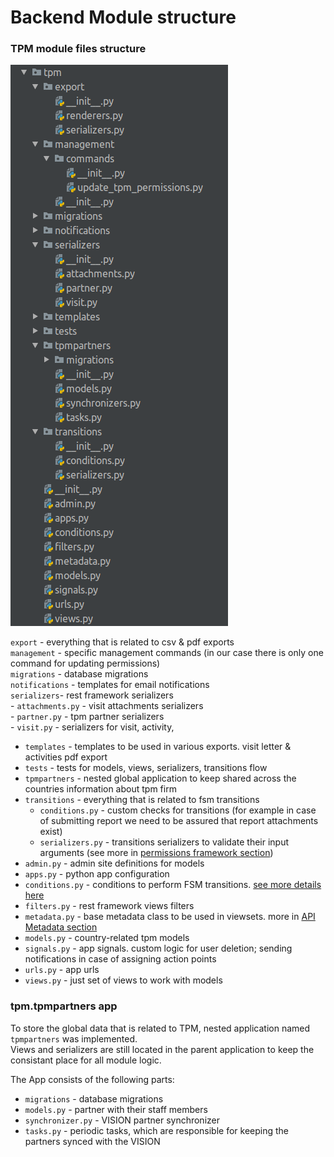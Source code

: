 # Backend Module structure

### TPM module files structure

![](../.gitbook/assets/image.png)

`export` - everything that is related to csv & pdf exports  
`management` - specific management commands \(in our case there is only one command for updating permissions\)  
`migrations` - database migrations  
`notifications` - templates for email notifications  
`serializers`- rest framework serializers  
    - `attachments.py` - visit attachments serializers  
    - `partner.py` - tpm partner serializers  
    - `visit.py` - serializers for visit, activity,   
- `templates` - templates to be used in various exports. visit letter & activities pdf export  
- `tests` - tests for models, views, serializers, transitions flow  
-  `tpmpartners` - nested global application to keep shared across the countries information about tpm firm  
- `transitions` - everything that is related to fsm transitions  
    - `conditions.py` - custom checks for transitions \(for example in case of submitting report we need to be assured that report attachments exist\)  
    - `serializers.py` - transitions serializers to validate their input arguments \(see more in [permissions framework section](permissions-framework.md#views)\)  
- `admin.py` - admin site definitions for models  
- `apps.py` - python app configuration  
- `conditions.py` - conditions to perform FSM transitions. [see more details here](fsm-transitions-conditions.md)  
- `filters.py` - rest framework views filters  
- `metadata.py` - base metadata class to be used in viewsets. more in [API Metadata section](api-metadata.md)  
- `models.py` -  country-related tpm models  
- `signals.py` - app signals. custom logic for user deletion; sending notifications in case of assigning action points  
- `urls.py` - app urls  
- `views.py` - just set of views to work with models

### tpm.tpmpartners app

To store the global data that is related to TPM,  nested application named `tpmpartners` was implemented.  
Views and serializers are still located in the parent application to keep the consistant place for all module logic.

The App consists of the following parts:  
- `migrations` - database migrations  
- `models.py` - partner with their staff members  
- `synchronizer.py` - VISION partner synchronizer  
- `tasks.py` - periodic tasks, which are responsible for keeping the partners synced with the VISION  


